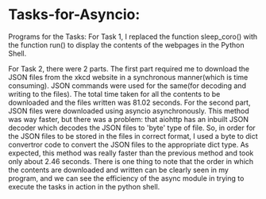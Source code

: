 # Tasks-for-Asyncio: 
Programs for the Tasks: 
For Task 1, I replaced the function sleep_coro() with the function run() to display the contents of the webpages in the Python Shell.

For Task 2, there were 2 parts. The first part required me to download the JSON files from the xkcd website in a synchronous manner(which is time consuming). JSON commands were used for the same(for decoding and writing to the files). The total time taken for all the contents to be downloaded and the files written was 81.02 seconds. 
For the second part, JSON files were downloaded using asyncio asynchronously.
This method was way faster, but there was a problem: that aiohttp has an inbuilt JSON decoder which decodes the JSON files to 'byte' type of file.
So, in order for the JSON files to be stored in the files in correct format, I used a byte to dict convertror code to convert the JSON files to the appropriate dict type.
As expected, this method was really faster than the previous method and took only about 2.46 seconds. 
There is one thing to note that the order in which the contents are downloaded and written can be clearly seen in my program, and we can see the efficiency of the async module in trying to execute the tasks in action in the python shell. 
